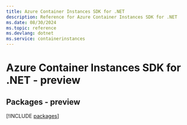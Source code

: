 ```yaml
---
title: Azure Container Instances SDK for .NET
description: Reference for Azure Container Instances SDK for .NET
ms.date: 08/30/2024
ms.topic: reference
ms.devlang: dotnet
ms.service: containerinstances
---
```

# Azure Container Instances SDK for .NET - preview
## Packages - preview
[!INCLUDE [packages](container-instances-index.md)]